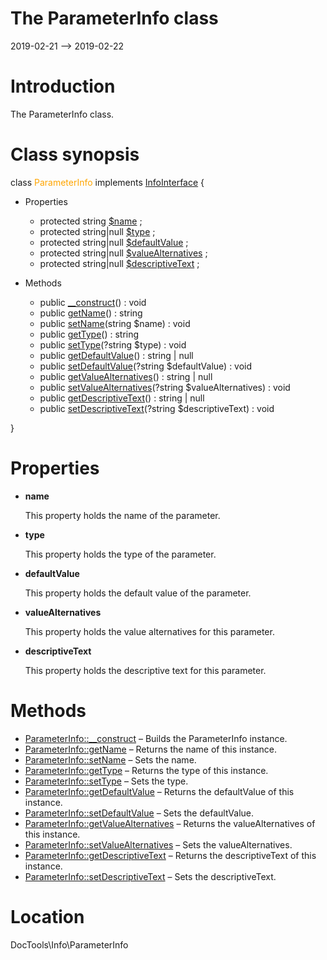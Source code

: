 The ParameterInfo class
================
2019-02-21 --> 2019-02-22




Introduction
============

The ParameterInfo class.



Class synopsis
==============


class <span style="color: orange;">ParameterInfo</span> implements [InfoInterface](https://github.com/lingtalfi/DocTools/blob/master/doc/api/DocTools/Info/InfoInterface.md) {

- Properties
    - protected string [$name](#property-name) ;
    - protected string|null [$type](#property-type) ;
    - protected string|null [$defaultValue](#property-defaultValue) ;
    - protected string|null [$valueAlternatives](#property-valueAlternatives) ;
    - protected string|null [$descriptiveText](#property-descriptiveText) ;

- Methods
    - public [__construct](https://github.com/lingtalfi/DocTools/blob/master/doc/api/DocTools/Info/ParameterInfo/__construct.md)() : void
    - public [getName](https://github.com/lingtalfi/DocTools/blob/master/doc/api/DocTools/Info/ParameterInfo/getName.md)() : string
    - public [setName](https://github.com/lingtalfi/DocTools/blob/master/doc/api/DocTools/Info/ParameterInfo/setName.md)(string $name) : void
    - public [getType](https://github.com/lingtalfi/DocTools/blob/master/doc/api/DocTools/Info/ParameterInfo/getType.md)() : string
    - public [setType](https://github.com/lingtalfi/DocTools/blob/master/doc/api/DocTools/Info/ParameterInfo/setType.md)(?string $type) : void
    - public [getDefaultValue](https://github.com/lingtalfi/DocTools/blob/master/doc/api/DocTools/Info/ParameterInfo/getDefaultValue.md)() : string | null
    - public [setDefaultValue](https://github.com/lingtalfi/DocTools/blob/master/doc/api/DocTools/Info/ParameterInfo/setDefaultValue.md)(?string $defaultValue) : void
    - public [getValueAlternatives](https://github.com/lingtalfi/DocTools/blob/master/doc/api/DocTools/Info/ParameterInfo/getValueAlternatives.md)() : string | null
    - public [setValueAlternatives](https://github.com/lingtalfi/DocTools/blob/master/doc/api/DocTools/Info/ParameterInfo/setValueAlternatives.md)(?string $valueAlternatives) : void
    - public [getDescriptiveText](https://github.com/lingtalfi/DocTools/blob/master/doc/api/DocTools/Info/ParameterInfo/getDescriptiveText.md)() : string | null
    - public [setDescriptiveText](https://github.com/lingtalfi/DocTools/blob/master/doc/api/DocTools/Info/ParameterInfo/setDescriptiveText.md)(?string $descriptiveText) : void

}




Properties
=============

- <span id="property-name"><b>name</b></span>

    This property holds the name of the parameter.
    
    

- <span id="property-type"><b>type</b></span>

    This property holds the type of the parameter.
    
    

- <span id="property-defaultValue"><b>defaultValue</b></span>

    This property holds the default value of the parameter.
    
    

- <span id="property-valueAlternatives"><b>valueAlternatives</b></span>

    This property holds the value alternatives for this parameter.
    
    

- <span id="property-descriptiveText"><b>descriptiveText</b></span>

    This property holds the descriptive text for this parameter.
    
    



Methods
==============

- [ParameterInfo::__construct](https://github.com/lingtalfi/DocTools/blob/master/doc/api/DocTools/Info/ParameterInfo/__construct.md) &ndash; Builds the ParameterInfo instance.
- [ParameterInfo::getName](https://github.com/lingtalfi/DocTools/blob/master/doc/api/DocTools/Info/ParameterInfo/getName.md) &ndash; Returns the name of this instance.
- [ParameterInfo::setName](https://github.com/lingtalfi/DocTools/blob/master/doc/api/DocTools/Info/ParameterInfo/setName.md) &ndash; Sets the name.
- [ParameterInfo::getType](https://github.com/lingtalfi/DocTools/blob/master/doc/api/DocTools/Info/ParameterInfo/getType.md) &ndash; Returns the type of this instance.
- [ParameterInfo::setType](https://github.com/lingtalfi/DocTools/blob/master/doc/api/DocTools/Info/ParameterInfo/setType.md) &ndash; Sets the type.
- [ParameterInfo::getDefaultValue](https://github.com/lingtalfi/DocTools/blob/master/doc/api/DocTools/Info/ParameterInfo/getDefaultValue.md) &ndash; Returns the defaultValue of this instance.
- [ParameterInfo::setDefaultValue](https://github.com/lingtalfi/DocTools/blob/master/doc/api/DocTools/Info/ParameterInfo/setDefaultValue.md) &ndash; Sets the defaultValue.
- [ParameterInfo::getValueAlternatives](https://github.com/lingtalfi/DocTools/blob/master/doc/api/DocTools/Info/ParameterInfo/getValueAlternatives.md) &ndash; Returns the valueAlternatives of this instance.
- [ParameterInfo::setValueAlternatives](https://github.com/lingtalfi/DocTools/blob/master/doc/api/DocTools/Info/ParameterInfo/setValueAlternatives.md) &ndash; Sets the valueAlternatives.
- [ParameterInfo::getDescriptiveText](https://github.com/lingtalfi/DocTools/blob/master/doc/api/DocTools/Info/ParameterInfo/getDescriptiveText.md) &ndash; Returns the descriptiveText of this instance.
- [ParameterInfo::setDescriptiveText](https://github.com/lingtalfi/DocTools/blob/master/doc/api/DocTools/Info/ParameterInfo/setDescriptiveText.md) &ndash; Sets the descriptiveText.




Location
=============
DocTools\Info\ParameterInfo